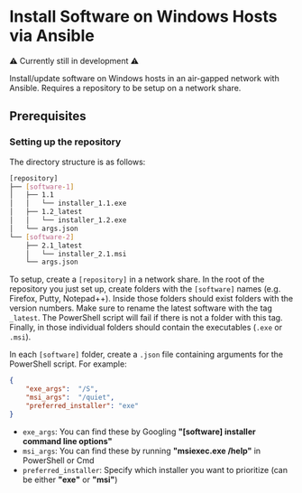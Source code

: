 # Install Software on Windows Hosts via Ansible

⚠️ Currently still in development ⚠️

Install/update software on Windows hosts in an air-gapped network with Ansible. Requires a repository to be setup on a network share.

## Prerequisites

### Setting up the repository

The directory structure is as follows:

```bash
[repository]
├── [software-1]
│   ├── 1.1
│   │   └── installer_1.1.exe
│   ├── 1.2_latest
│   │   └── installer_1.2.exe
│   └── args.json
└── [software-2]
    ├── 2.1_latest
    │   └── installer_2.1.msi
    └── args.json
```

To setup, create a `[repository]` in a network share. In the root of the repository you just set up, create folders with the `[software]` names (e.g. Firefox, Putty, Notepad++). Inside those folders should exist folders with the version numbers. Make sure to rename the latest software with the tag `_latest`. The PowerShell script will fail if there is not a folder with this tag. Finally, in those individual folders should contain the executables (`.exe` or `.msi`).

In each `[software]` folder, create a `.json` file containing arguments for the PowerShell script. For example:

```json
{
    "exe_args":  "/S",
    "msi_args":  "/quiet",
    "preferred_installer": "exe"
}
```

- `exe_args`: You can find these by Googling __"[software] installer command line options"__
- `msi_args`: You can find these by running __"msiexec.exe /help"__ in PowerShell or Cmd
- `preferred_installer`: Specify which installer you want to prioritize (can be either __"exe"__ or __"msi"__)
